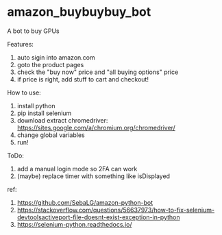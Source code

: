 # amazon_buybuybuy_bot
A bot to buy GPUs

Features:
1) auto sigin into amazon.com
2) goto the product pages
3) check the "buy now" price and "all buying options" price
4) if price is right, add stuff to cart and checkout!

How to use:
1)  install python
2)  pip install selenium
3)  download extract chromedriver: https://sites.google.com/a/chromium.org/chromedriver/
4)  change global variables
5)  run! 

ToDo:
1) add a manual login mode so 2FA can work
2) (maybe) replace timer with something like isDisplayed

ref:
1) https://github.com/SebaLG/amazon-python-bot
2) https://stackoverflow.com/questions/56637973/how-to-fix-selenium-devtoolsactiveport-file-doesnt-exist-exception-in-python
3) https://selenium-python.readthedocs.io/
